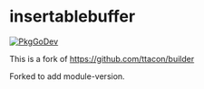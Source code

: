 insertablebuffer
================

[![PkgGoDev](https://pkg.go.dev/badge/github.com/bendiknesbo/builder)](https://pkg.go.dev/github.com/bendiknesbo/builder)

This is a fork of https://github.com/ttacon/builder

Forked to add module-version.